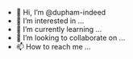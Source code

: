 - 👋 Hi, I’m @dupham-indeed
- 👀 I’m interested in ...
- 🌱 I’m currently learning ...
- 💞️ I’m looking to collaborate on ...
- 📫 How to reach me ...

<!---
dupham-indeed/dupham-indeed is a ✨ special ✨ repository because its `README.md` (this file) appears on your GitHub profile.
You can click the Preview link to take a look at your changes.
--->

